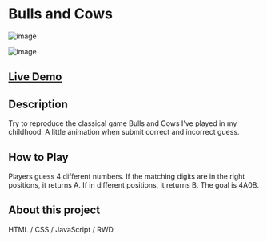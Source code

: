 # Bulls and Cows

![image](https://github.com/Kate-Chu/Bulls-and-Cows-number-game/blob/main/Bulls%20and%20Cows.png)


![image](https://github.com/Kate-Chu/4A0B-Number-Game/blob/main/demo.gif)
<h2><a href="https://kate-chu.github.io/Bulls-and-Cows-number-game/" target="_blank">Live Demo</a></h2>

<h2>Description</h2>
<p>Try to reproduce the classical game Bulls and Cows I've played in my childhood. A little animation when submit correct and incorrect guess.</p>

<h2>How to Play</h2>
<p>Players guess 4 different numbers. If the matching digits are in the right positions, it returns A. If in different positions, it returns B. The goal is 4A0B.

<h2>About this project</h2>
<p>HTML / CSS / JavaScript / RWD</p>


